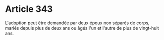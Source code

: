 # Article 343

L'adoption peut être demandée par deux époux non séparés de corps, mariés depuis plus de deux ans ou âgés l'un et l'autre de plus de vingt-huit ans.